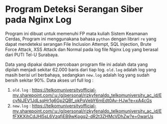 # **Program Deteksi Serangan Siber pada Nginx Log**


Program ini dibuat untuk memenuhi FP mata kuliah Sistem Keamanan Cerdas, Program ini menggunakana bahasa `python` dengan librari `re` yang dapat mendeteksi serangan File Inclusion Attempt, SQL Injection, Brute Force Attack, XSS Attack dan Normal pada log file Nginx Log yang berasal dari PUTI Tel-U Surabaya. 

Data yang dipakai dalam percobaan program file ini adalah data yang dipilah menjadi sekitar 62.000 baris dari tiap log. `old.log` adalah log yang masih berisi url berbahaya, sedangkan `new.log` adalah log yang sudah bersih sekitar 90%. Data akses url full log :
1. `old.log` : https://telkomuniversityofficial-my.sharepoint.com/:u:/g/personal/rizkyfenaldo_telkomuniversity_ac_id/EcyNiJEV1JdLsqHr1g6Gp2QBf_okPqVebY6mEdt0Av-HJw?e=xA4cGs
2. `new.log` : https://telkomuniversityofficial-my.sharepoint.com/:u:/g/personal/rizkyfenaldo_telkomuniversity_ac_id/EfFXKXjhCdJHl5sL6VzqfjEB9wKpgq2-dR2t3ZHMcVDhZw?e=0warUs
